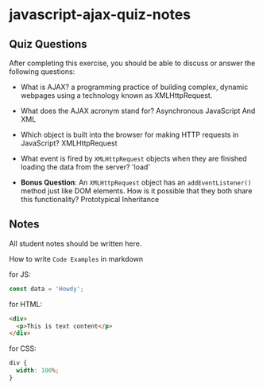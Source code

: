 # javascript-ajax-quiz-notes

## Quiz Questions

After completing this exercise, you should be able to discuss or answer the following questions:

- What is AJAX?
  a programming practice of building complex, dynamic webpages using a technology known as XMLHttpRequest.

- What does the AJAX acronym stand for?
  Asynchronous JavaScript And XML

- Which object is built into the browser for making HTTP requests in JavaScript?
  XMLHttpRequest

- What event is fired by `XMLHttpRequest` objects when they are finished loading the data from the server?
  'load'

- **Bonus Question**: An `XMLHttpRequest` object has an `addEventListener()` method just like DOM elements. How is it possible that they both share this functionality?
  Prototypical Inheritance

## Notes

All student notes should be written here.

How to write `Code Examples` in markdown

for JS:

```javascript
const data = 'Howdy';
```

for HTML:

```html
<div>
  <p>This is text content</p>
</div>
```

for CSS:

```css
div {
  width: 100%;
}
```
